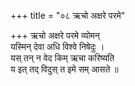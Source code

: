 +++
title = "०८ ऋचो अक्षरे परमे"

+++
ऋचो अक्षरे परमे व्योमन्  
यस्मिन् देवा अधि विश्वे निषेदुः ।  
यस् तन् न वेद किम् ऋचा करिष्यति  
य इत् तद् विदुस् त इमे सम् आसते ॥